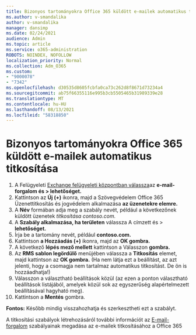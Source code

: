 ```yaml
---
title: Bizonyos tartományokra Office 365 küldött e-mailek automatikus titkosítása
ms.author: v-smandalika
author: v-smandalika
manager: dansimp
ms.date: 02/24/2021
audience: Admin
ms.topic: article
ms.service: o365-administration
ROBOTS: NOINDEX, NOFOLLOW
localization_priority: Normal
ms.collection: Adm_O365
ms.custom:
- "9000078"
- "7342"
ms.openlocfilehash: d30535d8605fcbfa0ca73c262d8f8671d73234a4
ms.sourcegitcommit: ab75f66355116e995b3cb5505465b31989339e28
ms.translationtype: MT
ms.contentlocale: hu-HU
ms.lasthandoff: 08/13/2021
ms.locfileid: "58318850"
---
```

# <a name="automatically-encrypt-office-365-email-messages-sent-to-certain-domains"></a>Bizonyos tartományokra Office 365 küldött e-mailek automatikus titkosítása

1. A Felügyeleti [Exchange felügyeleti központban válassza](https://outlook.office365.com/ecp/)az **e-mail-forgalom és > lehetőséget.** 
2. Kattintson az **Új (+)** ikonra, majd a Szövegvédelem Office 365 Üzenettitkosítás és jogvédelem alkalmazása **az üzenetekre elemre.**
3. A **Név** formában adja meg a szabály nevét, például a következőnek küldött üzenetek *titkosítása contoso.com.*
4. A **Szabály alkalmazása, ha területen** válassza A címzett és > **lehetőséget.** 
5. Írja be a tartomány nevét, például **contoso.com.**
6. Kattintson **a Hozzáadás (+)** ikonra, majd az **OK gombra.**
7. A következő **lépés mező mellett** kattintson a Válasszon **gombra.** 
8. Az **RMS sablon legördülő** menüjében válassza a **Titkosítás** elemet, majd kattintson az **OK gombra.** (Ha nem látja ezt a beállítást, az azt jelenti, hogy a csomagja nem tartalmaz automatikus titkosítást. De ön is hozzáadhatja!)
9. Válasszon a választható beállítások közül (az ezen a ponton választható beállítások listájából, amelyek közül sok az egyszerűség alapértelmezett beállításával hagyható meg).
10. Kattintson a **Mentés** gombra.

**Fontos:** Később mindig visszahozhatja és szerkesztheti ezt a szabályt.

A titkosítási szabályok létrehozásáról további információt az [E-mail-forgalom](https://docs.microsoft.com/microsoft-365/compliance/define-mail-flow-rules-to-encrypt-email) szabályainak megadása az e-mailek titkosításához a Office 365